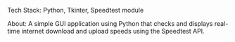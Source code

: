 Tech Stack: Python, Tkinter, Speedtest module

About: A simple GUI application using Python that checks and displays real-time internet download and upload speeds using the Speedtest API.

